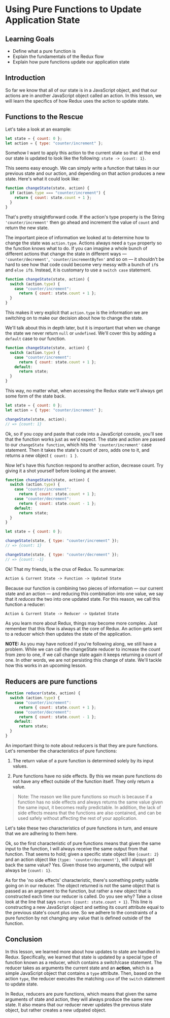 # Using Pure Functions to Update Application State

## Learning Goals

- Define what a pure function is
- Explain the fundamentals of the Redux flow
- Explain how pure functions update our application state

## Introduction

So far we know that all of our state is in a JavaScript object, and that our
actions are in another JavaScript object called an action. In this lesson, we
will learn the specifics of how Redux uses the action to update state.

## Functions to the Rescue

Let's take a look at an example:

```js
let state = { count: 0 };
let action = { type: "counter/increment" };
```

Somehow I want to apply this action to the current state so that at the end our
state is updated to look like the following: `state -> {count: 1}`.

This seems easy enough. We can simply write a function that takes in our
previous state and our action, and depending on that action produces a new
state. Here's what it could look like:

```js
function changeState(state, action) {
  if (action.type === "counter/increment") {
    return { count: state.count + 1 };
  }
}
```

That's pretty straightforward code. If the action's type property is the String
`'counter/increment'` then go ahead and increment the value of `count` and
return the new state.

The important piece of information we looked at to determine how to change the
state was `action.type`. Actions always need a `type` property so the function
knows what to do. If you can imagine a whole bunch of different actions that
change the state in different ways — `'counter/decrement'`,
`'counter/incrementByTen'` and so on — it shouldn't be hard to see how that code
could become very messy with a bunch of `if`s and `else if`s. Instead, it is
customary to use a `switch case` statement.

```js
function changeState(state, action) {
  switch (action.type) {
    case "counter/increment":
      return { count: state.count + 1 };
  }
}
```

This makes it very explicit that `action.type` is the information we are
switching on to make our decision about how to change the state.

We'll talk about this in depth later, but it is important that when we change
the state we never return `null` or `undefined`. We'll cover this by adding a
`default` case to our function.

```js
function changeState(state, action) {
  switch (action.type) {
    case "counter/increment":
      return { count: state.count + 1 };
    default:
      return state;
  }
}
```

This way, no matter what, when accessing the Redux state we'll always get some
form of the state back.

```js
let state = { count: 0 };
let action = { type: "counter/increment" };

changeState(state, action);
// => {count: 1}
```

Ok, so if you copy and paste that code into a JavaScript console, you'll see
that the function works just as we'd expect. The state and action are passed to
our `changeState function`, which hits the `'counter/increment'` case statement.
Then it takes the state's count of zero, adds one to it, and returns a new
object `{ count: 1 }`.

Now let's have this function respond to another action, decrease count. Try
giving it a shot yourself before looking at the answer.

```js
function changeState(state, action) {
  switch (action.type) {
    case "counter/increment":
      return { count: state.count + 1 };
    case "counter/decrement":
      return { count: state.count - 1 };
    default:
      return state;
  }
}

let state = { count: 0 };

changeState(state, { type: "counter/increment" });
// => {count: 1}

changeState(state, { type: "counter/decrement" });
// => {count: -1}
```

Ok! That my friends, is the crux of Redux. To summarize:

```txt
Action & Current State -> Function -> Updated State
```

Because our function is combining two pieces of information — our current state
and an action — and reducing this combination into one value, we say that it
_reduces_ the two into one updated state. For this reason, we call this function
a reducer:

```txt
Action & Current State -> Reducer -> Updated State
```

As you learn more about Redux, things may become more complex. Just remember
that this flow is always at the core of Redux. An action gets sent to a reducer
which then updates the state of the application.

**NOTE:** As you may have noticed if you're following along, we still have a
problem. While we can call the changeState reducer to increase the count from
zero to one, if we call change state again it keeps returning a count of one. In
other words, we are not persisting this change of state. We'll tackle how this
works in an upcoming lesson.

## Reducers are pure functions

```js
function reducer(state, action) {
  switch (action.type) {
    case "counter/increment":
      return { count: state.count + 1 };
    case "counter/decrement":
      return { count: state.count - 1 };
    default:
      return state;
  }
}
```

An important thing to note about reducers is that they are pure functions. Let's
remember the characteristics of pure functions:

1. The return value of a pure function is determined solely by its input values.

2. Pure functions have no side effects. By this we mean pure functions do not have
   any effect outside of the function itself. They only return a value.

> Note: The reason we like pure functions so much is because if a function has
> no side effects and always returns the same value given the same input, it
> becomes really predictable. In addition, the lack of side effects means that
> the functions are also contained, and can be used safely without affecting the
> rest of your application.

Let's take these two characteristics of pure functions in turn, and ensure that
we are adhering to them here.

Ok, so the first characteristic of pure functions means that given the same
input to the function, I will always receive the same output from that function.
That seems to hold; given a specific state object like `{count: 2}` and an
action object like `{type: 'counter/decrement'}`, will I always get back the
same value? Yes. Given those two arguments, the output will always be `{count:
1}`.

As for the 'no side effects' characteristic, there's something pretty subtle
going on in our reducer. The object returned is not the same object that is
passed as an argument to the function, but rather a new object that is
constructed each time our reducer is called. Do you see why? Take a close look
at the line that says `return {count: state.count + 1}`. This line is
constructing a new JavaScript object and setting its count attribute equal to
the previous state's count plus one. So we adhere to the constraints of a pure
function by not changing any value that is defined outside of the function.

## Conclusion

In this lesson, we learned more about how updates to state are handled in Redux.
Specifically, we learned that state is updated by a special type of function
known as a reducer, which contains a switch/case statement. The reducer takes as
arguments the current state and an **action**, which is a simple JavaScript
object that contains a `type` attribute. Then, based on the action `type`, the
reducer executes the matching `case` of the `switch` statement to update state.

In Redux, reducers are pure functions, which means that given the same arguments
of state and action, they will always produce the same new state. It also means
that our reducer never updates the previous state object, but rather creates a
new udpated object.
